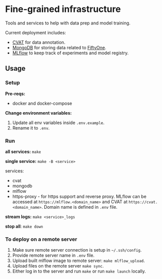 # Fine-grained infrastructure 

Tools and services to help with data prep and model training.

Current deployment includes:
- [CVAT](https://github.com/opencv/cvat) for data annotation.
- [MongoDB](https://www.mongodb.com/compatibility/docker) for storing data related to [FiftyOne](https://voxel51.com/docs/).
- [MLflow](https://mlflow.org/) to keep track of experiments and model registry. 

## Usage

### Setup

**Pre-reqs:**
- docker and docker-compose

**Change environment variables:**
1. Update all env variables inside `.env.example`.
2. Rename it to `.env`.

### Run

**all services:** `make`

**single service:** `make -B <service>`

services: 
- cvat
- mongodb
- mlflow
- https-proxy - for https support and reverse proxy. 
MLflow can be accessed at `https://mlflow.<domain_name>` and CVAT at `https://cvat.<domain_name>`.
Domain name is defined in `.env` file.

**stream logs:** `make <service>_logs`

**stop all**: `make down`

### To deploy on a remote server

1. Make sure remote server connection is setup in `~/.ssh/config`.
2. Provide remote server name in `.env` file.
3. Upload built mlflow image to remote server: `make mlflow_upload`.
4. Upload files on the remote server `make sync`.
5. Either log in to the server and run `make` or run `make launch` locally.